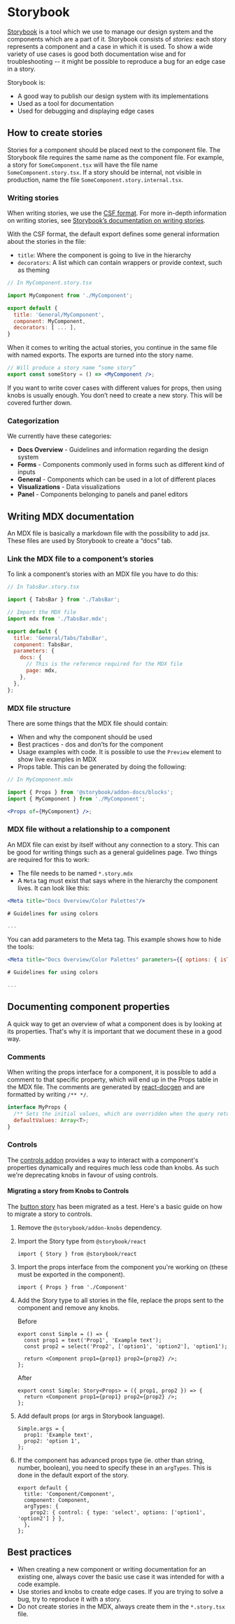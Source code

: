 # Storybook

[Storybook](https://storybook.js.org/) is a tool which we use to manage our design system and the components which are a part of it. Storybook consists of _stories:_ each story represents a component and a case in which it is used. To show a wide variety of use cases is good both documentation wise and for troubleshooting -- it might be possible to reproduce a bug for an edge case in a story.

Storybook is:

- A good way to publish our design system with its implementations
- Used as a tool for documentation
- Used for debugging and displaying edge cases

## How to create stories

Stories for a component should be placed next to the component file. The Storybook file requires the same name as the component file. For example, a story for `SomeComponent.tsx` will have the file name `SomeComponent.story.tsx`. If a story should be internal, not visible in production, name the file `SomeComponent.story.internal.tsx`.

### Writing stories

When writing stories, we use the [CSF format](https://storybook.js.org/docs/formats/component-story-format/). For more in-depth information on writing stories, see [Storybook’s documentation on writing stories](https://storybook.js.org/docs/basics/writing-stories/).

With the CSF format, the default export defines some general information about the stories in the file:

- `title`: Where the component is going to live in the hierarchy
- `decorators`: A list which can contain wrappers or provide context, such as theming

```jsx
// In MyComponent.story.tsx

import MyComponent from './MyComponent';

export default {
  title: 'General/MyComponent',
  component: MyComponent,
  decorators: [ ... ],
}

```

When it comes to writing the actual stories, you continue in the same file with named exports. The exports are turned into the story name.

```jsx
// Will produce a story name “some story”
export const someStory = () => <MyComponent />;
```

If you want to write cover cases with different values for props, then using knobs is usually enough. You don’t need to create a new story. This will be covered further down.

### Categorization

We currently have these categories:

- **Docs Overview** - Guidelines and information regarding the design system
- **Forms** - Components commonly used in forms such as different kind of inputs
- **General** - Components which can be used in a lot of different places
- **Visualizations** - Data visualizations
- **Panel** - Components belonging to panels and panel editors

## Writing MDX documentation

An MDX file is basically a markdown file with the possibility to add jsx. These files are used by Storybook to create a “docs” tab.

### Link the MDX file to a component’s stories

To link a component’s stories with an MDX file you have to do this:

```jsx
// In TabsBar.story.tsx

import { TabsBar } from './TabsBar';

// Import the MDX file
import mdx from './TabsBar.mdx';

export default {
  title: 'General/Tabs/TabsBar',
  component: TabsBar,
  parameters: {
    docs: {
      // This is the reference required for the MDX file
      page: mdx,
    },
  },
};
```

### MDX file structure

There are some things that the MDX file should contain:

- When and why the component should be used
- Best practices - dos and don’ts for the component
- Usage examples with code. It is possible to use the `Preview` element to show live examples in MDX
- Props table. This can be generated by doing the following:

```jsx
// In MyComponent.mdx

import { Props } from '@storybook/addon-docs/blocks';
import { MyComponent } from './MyComponent';

<Props of={MyComponent} />;
```

### MDX file without a relationship to a component

An MDX file can exist by itself without any connection to a story. This can be good for writing things such as a general guidelines page. Two things are required for this to work:

- The file needs to be named `*.story.mdx`
- A `Meta` tag must exist that says where in the hierarchy the component lives. It can look like this:

```jsx
<Meta title="Docs Overview/Color Palettes"/>

# Guidelines for using colors

...

```

You can add parameters to the Meta tag. This example shows how to hide the tools:

```jsx
<Meta title="Docs Overview/Color Palettes" parameters={{ options: { isToolshown: false }}}/>

# Guidelines for using colors

...

```

## Documenting component properties

A quick way to get an overview of what a component does is by looking at its properties. That's why it is important that we document these in a good way.

### Comments

When writing the props interface for a component, it is possible to add a comment to that specific property, which will end up in the Props table in the MDX file. The comments are generated by [react-docgen](https://github.com/reactjs/react-docgen) and are formatted by writing `/** */`.

```jsx
interface MyProps {
  /** Sets the initial values, which are overridden when the query returns a value*/
  defaultValues: Array<T>;
}
```

### Controls

The [controls addon](https://storybook.js.org/docs/react/essentials/controls) provides a way to interact with a component's properties dynamically and requires much less code than knobs. As such we're deprecating knobs in favour of using controls.

#### Migrating a story from Knobs to Controls

The [button story](https://github.com/grafana/grafana/blob/master/packages/grafana-ui/src/components/Button/Button.story.tsx) has been migrated as a test. Here's a basic guide on how to migrate a story to controls.

1.  Remove the `@storybook/addon-knobs` dependency.
2.  Import the Story type from `@storybook/react`

    `import { Story } from @storybook/react`

3.  Import the props interface from the component you're working on (these must be exported in the component).

    `import { Props } from './Component'`

4.  Add the Story type to all stories in the file, replace the props sent to the component
    and remove any knobs.

    Before

    ```tsx
    export const Simple = () => {
      const prop1 = text('Prop1', 'Example text');
      const prop2 = select('Prop2', ['option1', 'option2'], 'option1');

      return <Component prop1={prop1} prop2={prop2} />;
    };
    ```

    After

    ```tsx
    export const Simple: Story<Props> = ({ prop1, prop2 }) => {
      return <Component prop1={prop1} prop2={prop2} />;
    };
    ```

5.  Add default props (or args in Storybook language).

    ```tsx
    Simple.args = {
      prop1: 'Example text',
      prop2: 'option 1',
    };
    ```

6.  If the component has advanced props type (ie. other than string, number, boolean), you need to
    specify these in an `argTypes`. This is done in the default export of the story.

    ```tsx
    export default {
      title: 'Component/Component',
      component: Component,
      argTypes: {
        prop2: { control: { type: 'select', options: ['option1', 'option2'] } },
      },
    };
    ```

## Best practices

- When creating a new component or writing documentation for an existing one, always cover the basic use case it was intended for with a code example.
- Use stories and knobs to create edge cases. If you are trying to solve a bug, try to reproduce it with a story.
- Do not create stories in the MDX, always create them in the `*.story.tsx` file.
